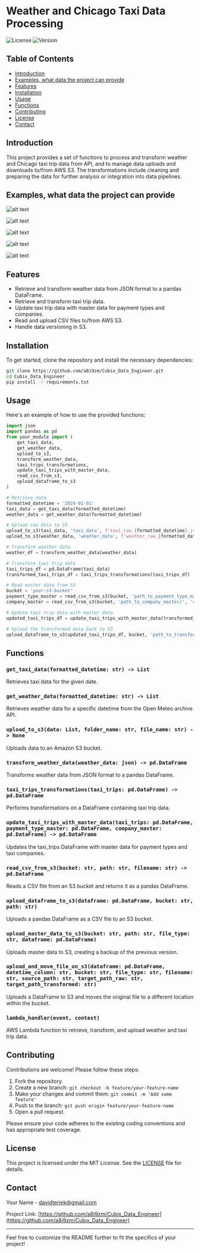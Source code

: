 # Weather and Chicago Taxi Data Processing

![License](https://img.shields.io/badge/license-MIT-blue.svg)
![Version](https://img.shields.io/badge/version-1.0.0-brightgreen.svg)

## Table of Contents
- [Introduction](#introduction)
- [Examples, what data the project can provide](#examples)
- [Features](#features)
- [Installation](#installation)
- [Usage](#usage)
- [Functions](#functions)
- [Contributing](#contributing)
- [License](#license)
- [Contact](#contact)

## Introduction

This project provides a set of functions to process and transform weather and Chicago taxi trip data from API, and to manage data uploads and downloads to/from AWS S3. The transformations include cleaning and preparing the data for further analysis or integration into data pipelines.

## Examples, what data the project can provide

![alt text](image.png)

![alt text](image-1.png)

![alt text](image-2.png)

![alt text](image-3.png)

![alt text](image-4.png)

## Features

- Retrieve and transform weather data from JSON format to a pandas DataFrame.
- Retrieve and transform taxi trip data.
- Update taxi trip data with master data for payment types and companies.
- Read and upload CSV files to/from AWS S3.
- Handle data versioning in S3.

## Installation

To get started, clone the repository and install the necessary dependencies:

```sh
git clone https://github.com/a8i9zm/Cubix_Data_Engineer.git
cd Cubix_Data_Engineer
pip install -r requirements.txt
```

## Usage

Here's an example of how to use the provided functions:

```python
import json
import pandas as pd
from your_module import (
    get_taxi_data, 
    get_weather_data, 
    upload_to_s3, 
    transform_weather_data, 
    taxi_trips_transformations, 
    update_taxi_trips_with_master_data, 
    read_csv_from_s3, 
    upload_dataframe_to_s3
)

# Retrieve data
formatted_datetime = '2024-01-01'
taxi_data = get_taxi_data(formatted_datetime)
weather_data = get_weather_data(formatted_datetime)

# Upload raw data to S3
upload_to_s3(taxi_data, 'taxi_data', f'taxi_raw_{formatted_datetime}.json')
upload_to_s3(weather_data, 'weather_data', f'weather_raw_{formatted_datetime}.json')

# Transform weather data
weather_df = transform_weather_data(weather_data)

# Transform taxi trip data
taxi_trips_df = pd.DataFrame(taxi_data)
transformed_taxi_trips_df = taxi_trips_transformations(taxi_trips_df)

# Read master data from S3
bucket = 'your-s3-bucket'
payment_type_master = read_csv_from_s3(bucket, 'path_to_payment_type_master/', 'payment_type_master.csv')
company_master = read_csv_from_s3(bucket, 'path_to_company_master/', 'company_master.csv')

# Update taxi trip data with master data
updated_taxi_trips_df = update_taxi_trips_with_master_data(transformed_taxi_trips_df, payment_type_master, company_master)

# Upload the transformed data back to S3
upload_dataframe_to_s3(updated_taxi_trips_df, bucket, 'path_to_transformed_data/')
```

## Functions

### `get_taxi_data(formatted_datetime: str) -> List`

Retrieves taxi data for the given date.

### `get_weather_data(formatted_datetime: str) -> List`

Retrieves weather data for a specific datetime from the Open Meteo archive API.

### `upload_to_s3(data: List, folder_name: str, file_name: str) -> None`

Uploads data to an Amazon S3 bucket.

### `transform_weather_data(weather_data: json) -> pd.DataFrame`

Transforms weather data from JSON format to a pandas DataFrame.

### `taxi_trips_transformations(taxi_trips: pd.DataFrame) -> pd.DataFrame`

Performs transformations on a DataFrame containing taxi trip data.

### `update_taxi_trips_with_master_data(taxi_trips: pd.DataFrame, payment_type_master: pd.DataFrame, company_master: pd.DataFrame) -> pd.DataFrame`

Updates the taxi_trips DataFrame with master data for payment types and taxi companies.

### `read_csv_from_s3(bucket: str, path: str, filename: str) -> pd.DataFrame`

Reads a CSV file from an S3 bucket and returns it as a pandas DataFrame.

### `upload_dataframe_to_s3(dataframe: pd.DataFrame, bucket: str, path: str)`

Uploads a pandas DataFrame as a CSV file to an S3 bucket.

### `upload_master_data_to_s3(bucket: str, path: str, file_type: str, dataframe: pd.DataFrame)`

Uploads master data to S3, creating a backup of the previous version.

### `upload_and_move_file_on_s3(dataframe: pd.DataFrame, datetime_column: str, bucket: str, file_type: str, filename: str, source_path: str, target_path_raw: str, target_path_transformed: str)`

Uploads a DataFrame to S3 and moves the original file to a different location within the bucket.

### `lambda_handler(event, context)`

AWS Lambda function to retrieve, transform, and upload weather and taxi trip data.

## Contributing

Contributions are welcome! Please follow these steps:

1. Fork the repository.
2. Create a new branch: `git checkout -b feature/your-feature-name`
3. Make your changes and commit them: `git commit -m 'Add some feature'`
4. Push to the branch: `git push origin feature/your-feature-name`
5. Open a pull request.

Please ensure your code adheres to the existing coding conventions and has appropriate test coverage.

## License

This project is licensed under the MIT License. See the [LICENSE](LICENSE) file for details.

## Contact

Your Name - [davidterjek@gmail.com](mailto:davidterjek@gmail.com)

Project Link: [https://github.com/a8i9zm/Cubix_Data_Engineer](https://github.com/a8i9zm/Cubix_Data_Engineer)

---

Feel free to customize the README further to fit the specifics of your project!